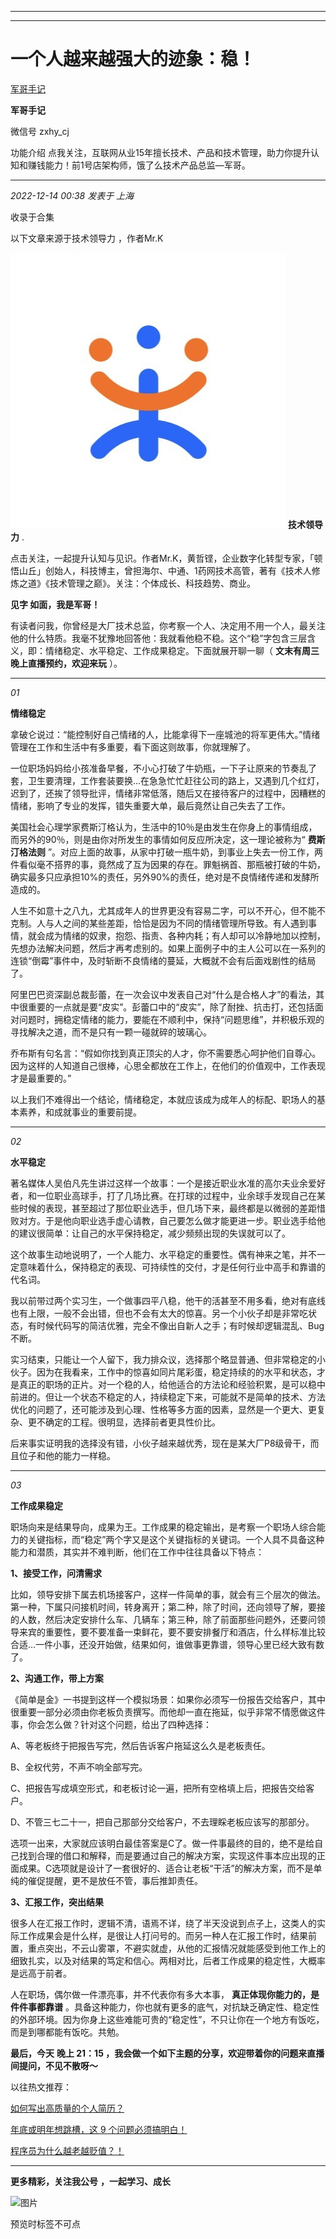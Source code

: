 ----------------------------------------
----------------------------------------
#  一个人越来越强大的迹象：稳！

[ 军哥手记 ](javascript:void\(0\);)

**军哥手记** ![]()

微信号 zxhy_cj

功能介绍 点我关注，互联网从业15年擅长技术、产品和技术管理，助力你提升认知和赚钱能力！前1号店架构师，饿了么技术产品总监—军哥。

____

_2022-12-14 00:38_ _发表于 上海_

收录于合集

以下文章来源于技术领导力 ，作者Mr.K

![](images/0)
**技术领导力** .

点击关注，一起提升认知与见识。作者Mr.K，黄哲铿，企业数字化转型专家，「顿悟山丘」创始人，科技博主，曾担海尔、中通、1药网技术高管，著有《技术人修炼之道》《技术管理之巅》。关注：个体成长、科技趋势、商业。

  

**见字 如面，我是军哥！**

有读者问我，你曾经是大厂技术总监，你考察一个人、决定用不用一个人，最关注他的什么特质。我毫不犹豫地回答他：我就看他稳不稳。这个“稳”字包含三层含义，即：情绪稳定、水平稳定、工作成果稳定。下面就展开聊一聊（
**文末有周三晚上直播预约，欢迎来玩** ）。

* * *

  
 _01_

 **情绪稳定**

拿破仑说过：“能控制好自己情绪的人，比能拿得下一座城池的将军更伟大。”情绪管理在工作和生活中有多重要，看下面这则故事，你就理解了。

一位职场妈妈给小孩准备早餐，不小心打破了牛奶瓶，一下子让原来的节奏乱了套，卫生要清理，工作套装要换…在急急忙忙赶往公司的路上，又遇到几个红灯，迟到了，还挨了领导批评，情绪非常低落，随后又在接待客户的过程中，因糟糕的情绪，影响了专业的发挥，错失重要大单，最后竟然让自己失去了工作。

美国社会心理学家费斯汀格认为，生活中的10％是由发生在你身上的事情组成，而另外的90％，则是由你对所发生的事情如何反应所决定，这一理论被称为“
**费斯汀格法则**
”。对应上面的故事，从家中打破一瓶牛奶，到事业上失去一份工作，两件看似毫不搭界的事，竟然成了互为因果的存在。罪魁祸首、那瓶被打破的牛奶，确实最多只应承担10%的责任，另外90%的责任，绝对是不良情绪传递和发酵所造成的。

人生不如意十之八九，尤其成年人的世界更没有容易二字，可以不开心，但不能不克制。人与人之间的某些差距，恰恰是因为不同的情绪管理所导致。有人遇到事情，就会成为情绪的奴隶，抱怨、指责、各种内耗；有人却可以冷静地加以控制，先想办法解决问题，然后才再考虑别的。如果上面例子中的主人公可以在一系列的连锁“倒霉”事件中，及时斩断不良情绪的蔓延，大概就不会有后面戏剧性的结局了。

阿里巴巴资深副总裁彭蕾，在一次会议中发表自己对“什么是合格人才”的看法，其中很重要的一点就是要“皮实”。彭蕾口中的“皮实”，除了耐挫、抗击打，还包括面对问题时，拥稳定情绪的能力，要能在不顺利中，保持“问题思维”，并积极乐观的寻找解决之道，而不是只有一颗一碰就碎的玻璃心。

乔布斯有句名言：“假如你找到真正顶尖的人才，你不需要悉心呵护他们自尊心。因为这样的人知道自己很棒，心思全都放在工作上，在他们的价值观中，工作表现才是最重要的。”

以上我们不难得出一个结论，情绪稳定，本就应该成为成年人的标配、职场人的基本素养，和成就事业的重要前提。

* * *

  
 _02_

 **水平稳定**

著名媒体人吴伯凡先生讲过这样一个故事：一个是接近职业水准的高尔夫业余爱好者，和一位职业高球手，打了几场比赛。在打球的过程中，业余球手发现自己在某些时候的表现，甚至超过了那位职业选手，但几场下来，最终都是以微弱的差距惜败对方。于是他向职业选手虚心请教，自己要怎么做才能更进一步。职业选手给他的建议很简单：让自己的水平保持稳定，减少频频出现的失误就可以了。

这个故事生动地说明了，一个人能力、水平稳定的重要性。偶有神来之笔，并不一定意味着什么，保持稳定的表现、可持续性的交付，才是任何行业中高手和靠谱的代名词。

我以前带过两个实习生，一个做事四平八稳，他干的活甚至不用多看，绝对有底线也有上限，一般不会出错，但也不会有太大的惊喜。另一个小伙子却是非常吃状态，有时候代码写的简洁优雅，完全不像出自新人之手；有时候却逻辑混乱、Bug不断。

实习结束，只能让一个人留下，我力排众议，选择那个略显普通、但非常稳定的小伙子。因为在我看来，工作中的惊喜如同片尾彩蛋，稳定持续的的水平和状态，才是真正的职场的正片。对一个稳的人，给他适合的方法论和经验积累，是可以稳中前进的。但让一个状态不稳定的人，持续稳定下来，可能就不是简单的技术、方法优化的问题了，还可能涉及到心理、性格等多方面的因素，显然是一个更大、更复杂、更不确定的工程。很明显，选择前者更具性价比。

后来事实证明我的选择没有错，小伙子越来越优秀，现在是某大厂P8级骨干，而且位子和他的能力一样稳。

* * *

  
 _03_

 **工作成果稳定**

职场向来是结果导向，成果为王。工作成果的稳定输出，是考察一个职场人综合能力的关键指标，而“稳定”两个字又是这个关键指标的关键词。一个人具不具备这种能力和潜质，其实并不难判断，他们在工作中往往具备以下特点：

 **1、接受工作，问清需求**

比如，领导安排下属去机场接客户，这样一件简单的事，就会有三个层次的做法。第一种，下属只问接机时间，转身离开；第二种，除了时间，还向领导了解，要接的人数，然后决定安排什么车、几辆车；第三种，除了前面那些问题外，还要问领导来宾的重要性，要不要准备一束鲜花，要不要安排餐厅和酒店，什么样标准比较合适…一件小事，还没开始做，结果如何，谁做事更靠谱，领导心里已经大致有数了。

 **2、沟通工作，带上方案**

《简单是金》一书提到这样一个模拟场景：如果你必须写一份报告交给客户，其中很重要一部分必须由你老板负责撰写。而他却一直在拖延，似乎非常不情愿做这件事，你会怎么做？针对这个问题，给出了四种选择：

A、等老板终于把报告写完，然后告诉客户拖延这么久是老板责任。

B、全权代劳，不声不响全部写完。

C、把报告写成填空形式，和老板讨论一遍，把所有空格填上后，把报告交给客户。

D、不管三七二十一，把自己那部分交给客户，不去理睬老板应该写的那部分。

选项一出来，大家就应该明白最佳答案是C了。做一件事最终的目的，绝不是给自己找到合理的借口和解释，而是要通过自己的解决方案，实现这件事本应出现的正面成果。C选项就是设计了一套很好的、适合让老板“干活”的解决方案，而不是单纯的催促提醒，更不是放任不管，事后推卸责任。

 **3、汇报工作，突出结果**

很多人在汇报工作时，逻辑不清，语焉不详，绕了半天没说到点子上，这类人的实际工作成果会是什么样，是很让人打问号的。而另一种人在汇报工作时，结果前置，重点突出，不云山雾罩，不避实就虚，从他的汇报情况就能感受到他工作上的细致扎实，以及对结果的笃定和信心。两相对比，后者工作成果的稳定性，大概率是远高于前者。

人在职场，偶尔做一件漂亮事，并不代表你有多大本事， **真正体现你能力的，是件件事都靠谱**
。具备这种能力，你也就有更多的底气，对抗缺乏确定性、稳定性的外部环境。因为你身上这些难能可贵的“稳定性”，不只让你在一个地方有饭吃，而是到哪都能有饭吃。共勉。

 **最后，今天** **晚上 21：15 ，我会做一个如下主题的分享，欢迎带着你的问题来直播间提问，不见不散呀～**

以往热文推荐：

[如何写出高质量的个人简历？](http://mp.weixin.qq.com/s?__biz=MzA3MDU2MjM4Ng==&mid=2247497163&idx=1&sn=86f0ceea5e740525c353f288156bf85e&chksm=9f3852f6a84fdbe086dcffff23c0ff0cbf7bf17de70bd05a3139ad010da1e8d97d6324ea135b&scene=21#wechat_redirect)  

[年底或明年想跳槽，这 9
个问题必须搞明白！](http://mp.weixin.qq.com/s?__biz=MzA3MDU2MjM4Ng==&mid=2247497161&idx=1&sn=72607a63552a7e8ff98e9fa81ae34323&chksm=9f3852f4a84fdbe288235664d10234ce8ed5e6a06613dfba16d0d4beafef68f5a80a6d718ef1&scene=21#wechat_redirect)  

[程序员为什么越老越贬值？！](http://mp.weixin.qq.com/s?__biz=MzA3MDU2MjM4Ng==&mid=2247497137&idx=1&sn=453487a5b8ab4968da9bc4ba1528b88b&chksm=9f38528ca84fdb9ac647d2cc61b5232d6a8d6d7bcfd111c90bae0456b2fa66b27c358d1d6588&scene=21#wechat_redirect)

  

* * *

  

 **更多精彩，关注我公号** **，一起学习、成长**

![图片](https://mmbiz.qpic.cn/mmbiz_png/b96CibCt70iaajvl7fD4ZCicMcjhXMp1v6UibM134tIsO1j5yqHyNhh9arj090oAL7zGhRJRq6cFqFOlDZMleLl4pw/640?wx_fmt=png&wxfrom=5&wx_lazy=1&wx_co=1)

预览时标签不可点

